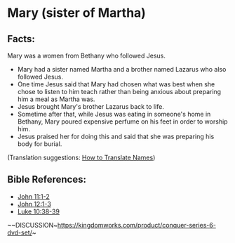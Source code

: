 # Mary (sister of Martha) #

## Facts: ##

Mary was a women from Bethany who followed Jesus.

 * Mary had a sister named Martha and a brother named Lazarus who also followed Jesus. 
 * One time Jesus said that Mary had chosen what was best when she chose to listen to him teach rather than being anxious about preparing him a meal as Martha was. 
 * Jesus brought Mary's brother Lazarus back to life.
 * Sometime after that, while Jesus was eating in someone's home in Bethany, Mary poured expensive perfume on his feet in order to worship him.
 * Jesus praised her for doing this and said that she was preparing his body for burial.

(Translation suggestions: [How to Translate Names](en/ta-vol1/translate/man/translate-names))



## Bible References: ##

* [John 11:1-2](en/tn/jhn/help/11/01)
* [John 12:1-3](en/tn/jhn/help/12/01)
* [Luke 10:38-39](en/tn/luk/help/10/38)

~~DISCUSSION~https://kingdomworks.com/product/conquer-series-6-dvd-set/~
